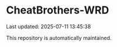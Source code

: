 # CheatBrothers-WRD

Last updated: 2025-07-11 13:45:38

This repository is automatically maintained.
